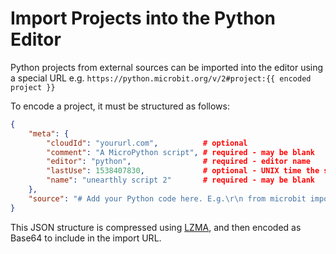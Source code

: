 # Import Projects into the Python Editor

Python projects from external sources can be imported into the editor using a special URL e.g.
``https://python.microbit.org/v/2#project:{{ encoded project }}``

To encode a project, it must be structured as follows:

```json
{
    "meta": {
        "cloudId": "yoururl.com",          # optional
        "comment": "A MicroPython script", # required - may be blank
        "editor": "python",                # required - editor name
        "lastUse": 1538407830,             # optional - UNIX time the script was last used
        "name": "unearthly script 2"       # required - may be blank
    },
    "source": "# Add your Python code here. E.g.\r\n from microbit import *\r\n while True:\r\n    display.scroll('Hello, World!')\r\nsleep(2000)"
}
```

This JSON structure is compressed using
[LZMA](https://github.com/LZMA-JS/LZMA-JS), and then encoded as Base64 to
include in the import URL.
